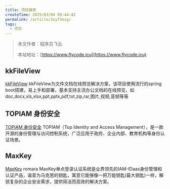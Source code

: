 ```yaml
---
title: 项目推荐
createTime: 2025/03/04 09:44:42
permalink: /article/2vyf3ncg/
tags:
  - 项目
---
```


> 本文作者：程序员飞云
>
> 本站地址：[https://www.flycode.icu](https://www.flycode.icu)

## kkFileView
[kkFileView](https://kkview.cn/zh-cn/index.html)
kkFileView为文件文档在线预览解决方案，该项目使用流行的spring boot搭建，易上手和部署，基本支持主流办公文档的在线预览，如doc,docx,xls,xlsx,ppt,pptx,pdf,txt,zip,rar,图片,视频,音频等等


## TOPIAM 身份安全
[TOPIAM 身份安全](https://gitee.com/topiam/eiam)
TOPIAM（Top Identity and Access Management），是一款开源的身份管理与访问控制系统，广泛应用于政府、企业内部、教育机构等身份认证场景。


## MaxKey
[MaxKey](https://gitee.com/dromara/MaxKey)
romara MaxKey单点登录认证系统是业界领先的IAM-IDaas身份管理和认证产品，谐音为马克思的钥匙，寓意它能够像一把万能钥匙(最大钥匙)一样，解锁复杂的企业安全需求，提供简洁而高效的解决方案。